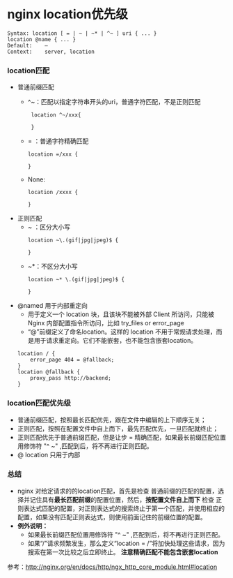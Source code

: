 

# nginx location优先级

	Syntax:	location [ = | ~ | ~* | ^~ ] uri { ... }
	location @name { ... }
	Default:	—
	Context:	server, location

###  location匹配
- 普通前缀匹配
  - ^\~：匹配以指定字符串开头的uri，普通字符匹配，不是正则匹配 
    ```
     location ^~/xxx{
         
     }
    ```

  - = ：普通字符精确匹配	
    ```
    location =/xxx {
        
    }
    ```
  - None: 
    ```
    location /xxxx {
        
    }

    ```
- 正则匹配
  - ~ ：区分大小写
    ```
    location ~\.(gif|jpg|jpeg)$ {
        
    }
    ```
  - ~\*：不区分大小写
    ```
    location ~* \.(gif|jpg|jpeg)$ {
        
    }
    ```
- @named 用于内部重定向
   - 用于定义一个 location 块，且该块不能被外部 Client 所访问，只能被 Nginx 内部配置指令所访问，比如 try_files or error_page
   - “@”前缀定义了命名location。这样的 location 不用于常规请求处理，而是用于请求重定向。它们不能嵌套，也不能包含嵌套location。
    ```
    location / {
     	error_page 404 = @fallback;
    }
    location @fallback {
    	proxy_pass http://backend;
    }
    ```

###  location匹配优先级
- 普通前缀匹配，按照最长匹配优先，跟在文件中编辑的上下顺序无关；
- 正则匹配，按照在配置文件中自上而下，最先匹配优先，一旦匹配就终止；
- 正则匹配优先于普通前缀匹配，但是让步 = 精确匹配，如果最长前缀匹配位置用修饰符 "^ ~" ,匹配到后，将不再进行正则匹配。 
- @ location 只用于内部
###  总结
- nginx 对给定请求的的location匹配，首先是检查 普通前缀的匹配的配置，选择并记住具有**最长匹配前缀**的配置位置，然后，**按配置文件自上而下** 检查 正则表达式匹配的配置，对正则表达式的搜索终止于第一个匹配，并使用相应的配置，如果没有匹配正则表达式，则使用前面记住的前缀位置的配置。 
- **例外说明：** 
  - 如果最长前缀匹配位置用修饰符 "^ ~" ,匹配到后，将不再进行正则匹配。 
  - 如果“/”请求频繁发生，那么定义“location = /”将加快处理这些请求，因为搜索在第一次比较之后立即终止。 **注意精确匹配不能包含嵌套location**



参考：http://nginx.org/en/docs/http/ngx_http_core_module.html#location
